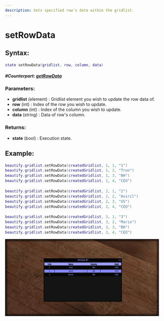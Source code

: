 ```yaml
---
description: Sets specified row's data within the gridlist.
---
```


# setRowData

## **Syntax:**

```lua
state setRowData(gridlist, row, column, data)
```

#### _**\#Counterpart:**_ [_**getRowData**_](getgridlistrowdata.md)

### **Parameters:**

* **gridlist** \(element\) : Gridlist element you wish to update the row data of.
* **row** \(int\) : Index of the row you wish to update.
* **column** \(int\) : Index of the column you wish to update.
* **data** \(string\) : Data of row's column.

### **Returns:**

* **state** \(bool\) : Execution state.

## **Example:**

```lua
beautify.gridlist.setRowData(createdGridlist, 1, 1, "1")
beautify.gridlist.setRowData(createdGridlist, 1, 2, "Tron")
beautify.gridlist.setRowData(createdGridlist, 1, 3, "BH")
beautify.gridlist.setRowData(createdGridlist, 1, 4, "CEO")

beautify.gridlist.setRowData(createdGridlist, 2, 1, "2")
beautify.gridlist.setRowData(createdGridlist, 2, 2, "Aviril")
beautify.gridlist.setRowData(createdGridlist, 2, 3, "US")
beautify.gridlist.setRowData(createdGridlist, 2, 4, "CEO")

beautify.gridlist.setRowData(createdGridlist, 3, 1, "3")
beautify.gridlist.setRowData(createdGridlist, 3, 2, "Mario")
beautify.gridlist.setRowData(createdGridlist, 3, 3, "BH")
beautify.gridlist.setRowData(createdGridlist, 3, 4, "CEO")
```

![](../../.gitbook/assets/setgridlistrowdata.png)

